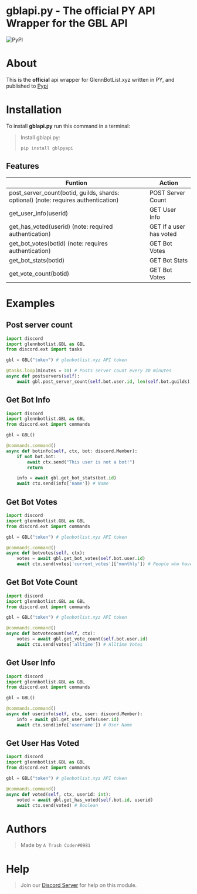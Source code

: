 # gblapi.py - The official PY API Wrapper for the GBL API

![PyPI](https://img.shields.io/pypi/v/gblpyapi?logoColor=237289DA)

# About
This is the **official** api wrapper for GlennBotList.xyz written in PY, and published to [Pypi](https://pypi.org/project/gblpyapi/)

# Installation
To install **gblapi.py** run this command in a terminal:

> Install gblapi.py:
>
>```
>pip install gblpyapi
>```

## Features
Funtion  | Action
------------- | -------------
post_server_count(botid, guilds, shards: optional) (note: requires authentication) | POST Server Count 
get_user_info(userid) | GET User Info
get_has_voted(userid) (note: required authentication) | GET If a user has voted
get_bot_votes(botid) (note: requires authentication) | GET Bot Votes
get_bot_stats(botid) | GET Bot Stats
get_vote_count(botid) | GET Bot Votes

# Examples
## Post server count

```python
import discord
import glennbotlist.GBL as GBL
from discord.ext import tasks

gbl = GBL("token") # glenbotlist.xyz API token

@tasks.loop(minutes = 30) # Posts server count every 30 minutes
async def postservers(self):
    await gbl.post_server_count(self.bot.user.id, len(self.bot.guilds))

```
## Get Bot Info

```python
import discord
import glennbotlist.GBL as GBL
from discord.ext import commands

gbl = GBL()

@commands.command()
async def botinfo(self, ctx, bot: discord.Member):
    if not bot.bot:
        await ctx.send("This user is not a bot!")
        return

    info = await gbl.get_bot_stats(bot.id)
    await ctx.send(info['name']) # Name

```
## Get Bot Votes

```python
import discord
import glennbotlist.GBL as GBL
from discord.ext import commands

gbl = GBL("token") # glenbotlist.xyz API token

@commands.command()
async def botvotes(self, ctx):
    votes = await gbl.get_bot_votes(self.bot.user.id)
    await ctx.send(votes['current_votes']['monthly']) # People who have voted this month

```
## Get Bot Vote Count

```python
import discord
import glennbotlist.GBL as GBL
from discord.ext import commands

gbl = GBL("token") # glenbotlist.xyz API token

@commands.command()
async def botvotecount(self, ctx):
    votes = await gbl.get_vote_count(self.bot.user.id)
    await ctx.send(votes['alltime']) # Alltime Votes

```
## Get User Info

```python
import discord
import glennbotlist.GBL as GBL
from discord.ext import commands

gbl = GBL()

@commands.command()
async def userinfo(self, ctx, user: discord.Member):
    info = await gbl.get_user_info(user.id)
    await ctx.send(info['username']) # User Name

```
## Get User Has Voted

```python
import discord
import glennbotlist.GBL as GBL
from discord.ext import commands

gbl = GBL("token") # glenbotlist.xyz API token

@commands.command()
async def voted(self, ctx, userid: int):
    voted = await gbl.get_has_voted(self.bot.id, userid)
    await ctx.send(voted) # Boolean

```

# Authors
> Made by `A Trash Coder#0981`

# Help
> Join our [Discord Server](https://glennbotlist.xyz/discord) for help on this module.